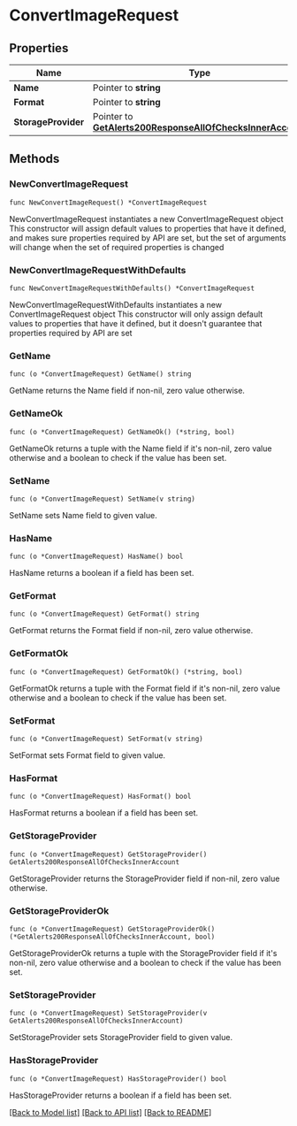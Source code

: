 # ConvertImageRequest

## Properties

Name | Type | Description | Notes
------------ | ------------- | ------------- | -------------
**Name** | Pointer to **string** |  | [optional] 
**Format** | Pointer to **string** |  | [optional] 
**StorageProvider** | Pointer to [**GetAlerts200ResponseAllOfChecksInnerAccount**](GetAlerts200ResponseAllOfChecksInnerAccount.md) |  | [optional] 

## Methods

### NewConvertImageRequest

`func NewConvertImageRequest() *ConvertImageRequest`

NewConvertImageRequest instantiates a new ConvertImageRequest object
This constructor will assign default values to properties that have it defined,
and makes sure properties required by API are set, but the set of arguments
will change when the set of required properties is changed

### NewConvertImageRequestWithDefaults

`func NewConvertImageRequestWithDefaults() *ConvertImageRequest`

NewConvertImageRequestWithDefaults instantiates a new ConvertImageRequest object
This constructor will only assign default values to properties that have it defined,
but it doesn't guarantee that properties required by API are set

### GetName

`func (o *ConvertImageRequest) GetName() string`

GetName returns the Name field if non-nil, zero value otherwise.

### GetNameOk

`func (o *ConvertImageRequest) GetNameOk() (*string, bool)`

GetNameOk returns a tuple with the Name field if it's non-nil, zero value otherwise
and a boolean to check if the value has been set.

### SetName

`func (o *ConvertImageRequest) SetName(v string)`

SetName sets Name field to given value.

### HasName

`func (o *ConvertImageRequest) HasName() bool`

HasName returns a boolean if a field has been set.

### GetFormat

`func (o *ConvertImageRequest) GetFormat() string`

GetFormat returns the Format field if non-nil, zero value otherwise.

### GetFormatOk

`func (o *ConvertImageRequest) GetFormatOk() (*string, bool)`

GetFormatOk returns a tuple with the Format field if it's non-nil, zero value otherwise
and a boolean to check if the value has been set.

### SetFormat

`func (o *ConvertImageRequest) SetFormat(v string)`

SetFormat sets Format field to given value.

### HasFormat

`func (o *ConvertImageRequest) HasFormat() bool`

HasFormat returns a boolean if a field has been set.

### GetStorageProvider

`func (o *ConvertImageRequest) GetStorageProvider() GetAlerts200ResponseAllOfChecksInnerAccount`

GetStorageProvider returns the StorageProvider field if non-nil, zero value otherwise.

### GetStorageProviderOk

`func (o *ConvertImageRequest) GetStorageProviderOk() (*GetAlerts200ResponseAllOfChecksInnerAccount, bool)`

GetStorageProviderOk returns a tuple with the StorageProvider field if it's non-nil, zero value otherwise
and a boolean to check if the value has been set.

### SetStorageProvider

`func (o *ConvertImageRequest) SetStorageProvider(v GetAlerts200ResponseAllOfChecksInnerAccount)`

SetStorageProvider sets StorageProvider field to given value.

### HasStorageProvider

`func (o *ConvertImageRequest) HasStorageProvider() bool`

HasStorageProvider returns a boolean if a field has been set.


[[Back to Model list]](../README.md#documentation-for-models) [[Back to API list]](../README.md#documentation-for-api-endpoints) [[Back to README]](../README.md)


